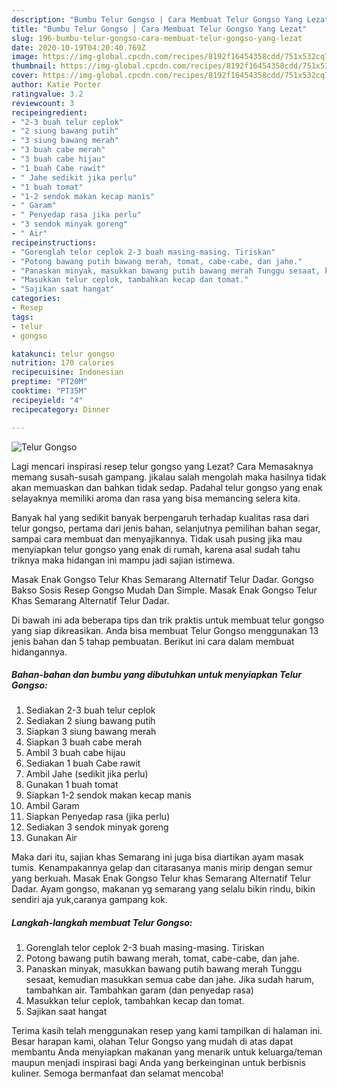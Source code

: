 ```yaml
---
description: "Bumbu Telur Gongso | Cara Membuat Telur Gongso Yang Lezat"
title: "Bumbu Telur Gongso | Cara Membuat Telur Gongso Yang Lezat"
slug: 196-bumbu-telur-gongso-cara-membuat-telur-gongso-yang-lezat
date: 2020-10-19T04:20:40.769Z
image: https://img-global.cpcdn.com/recipes/8192f16454358cdd/751x532cq70/telur-gongso-foto-resep-utama.jpg
thumbnail: https://img-global.cpcdn.com/recipes/8192f16454358cdd/751x532cq70/telur-gongso-foto-resep-utama.jpg
cover: https://img-global.cpcdn.com/recipes/8192f16454358cdd/751x532cq70/telur-gongso-foto-resep-utama.jpg
author: Katie Porter
ratingvalue: 3.2
reviewcount: 3
recipeingredient:
- "2-3 buah telur ceplok"
- "2 siung bawang putih"
- "3 siung bawang merah"
- "3 buah cabe merah"
- "3 buah cabe hijau"
- "1 buah Cabe rawit"
- " Jahe sedikit jika perlu"
- "1 buah tomat"
- "1-2 sendok makan kecap manis"
- " Garam"
- " Penyedap rasa jika perlu"
- "3 sendok minyak goreng"
- " Air"
recipeinstructions:
- "Gorenglah telor ceplok 2-3 buah masing-masing. Tiriskan"
- "Potong bawang putih bawang merah, tomat, cabe-cabe, dan jahe."
- "Panaskan minyak, masukkan bawang putih bawang merah Tunggu sesaat, kemudian masukkan semua cabe dan jahe. Jika sudah harum, tambahkan air. Tambahkan garam (dan penyedap rasa)"
- "Masukkan telur ceplok, tambahkan kecap dan tomat."
- "Sajikan saat hangat"
categories:
- Resep
tags:
- telur
- gongso

katakunci: telur gongso 
nutrition: 170 calories
recipecuisine: Indonesian
preptime: "PT20M"
cooktime: "PT35M"
recipeyield: "4"
recipecategory: Dinner

---
```



![Telur Gongso](https://img-global.cpcdn.com/recipes/8192f16454358cdd/751x532cq70/telur-gongso-foto-resep-utama.jpg)

Lagi mencari inspirasi resep telur gongso yang Lezat? Cara Memasaknya memang susah-susah gampang. jikalau salah mengolah maka hasilnya tidak akan memuaskan dan bahkan tidak sedap. Padahal telur gongso yang enak selayaknya memiliki aroma dan rasa yang bisa memancing selera kita.

Banyak hal yang sedikit banyak berpengaruh terhadap kualitas rasa dari telur gongso, pertama dari jenis bahan, selanjutnya pemilihan bahan segar, sampai cara membuat dan menyajikannya. Tidak usah pusing jika mau menyiapkan telur gongso yang enak di rumah, karena asal sudah tahu triknya maka hidangan ini mampu jadi sajian istimewa.

Masak Enak Gongso Telur Khas Semarang Alternatif Telur Dadar. Gongso Bakso Sosis Resep Gongso Mudah Dan Simple. Masak Enak Gongso Telur Khas Semarang Alternatif Telur Dadar.


Di bawah ini ada beberapa tips dan trik praktis untuk membuat telur gongso yang siap dikreasikan. Anda bisa membuat Telur Gongso menggunakan 13 jenis bahan dan 5 tahap pembuatan. Berikut ini cara dalam membuat hidangannya.

<!--inarticleads1-->

##### Bahan-bahan dan bumbu yang dibutuhkan untuk menyiapkan Telur Gongso:

1. Sediakan 2-3 buah telur ceplok
1. Sediakan 2 siung bawang putih
1. Siapkan 3 siung bawang merah
1. Siapkan 3 buah cabe merah
1. Ambil 3 buah cabe hijau
1. Sediakan 1 buah Cabe rawit
1. Ambil  Jahe (sedikit jika perlu)
1. Gunakan 1 buah tomat
1. Siapkan 1-2 sendok makan kecap manis
1. Ambil  Garam
1. Siapkan  Penyedap rasa (jika perlu)
1. Sediakan 3 sendok minyak goreng
1. Gunakan  Air


Maka dari itu, sajian khas Semarang ini juga bisa diartikan ayam masak tumis. Kenampakannya gelap dan citarasanya manis mirip dengan semur yang berkuah. Masak Enak Gongso Telur khas Semarang Alternatif Telur Dadar. Ayam gongso, makanan yg semarang yang selalu bikin rindu, bikin sendiri aja yuk,caranya gampang kok. 

<!--inarticleads2-->

##### Langkah-langkah membuat Telur Gongso:

1. Gorenglah telor ceplok 2-3 buah masing-masing. Tiriskan
1. Potong bawang putih bawang merah, tomat, cabe-cabe, dan jahe.
1. Panaskan minyak, masukkan bawang putih bawang merah Tunggu sesaat, kemudian masukkan semua cabe dan jahe. Jika sudah harum, tambahkan air. Tambahkan garam (dan penyedap rasa)
1. Masukkan telur ceplok, tambahkan kecap dan tomat.
1. Sajikan saat hangat




Terima kasih telah menggunakan resep yang kami tampilkan di halaman ini. Besar harapan kami, olahan Telur Gongso yang mudah di atas dapat membantu Anda menyiapkan makanan yang menarik untuk keluarga/teman maupun menjadi inspirasi bagi Anda yang berkeinginan untuk berbisnis kuliner. Semoga bermanfaat dan selamat mencoba!
